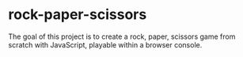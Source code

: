 # rock-paper-scissors

The goal of this project is to create a rock, paper, scissors game from scratch with JavaScript, playable within a browser console.